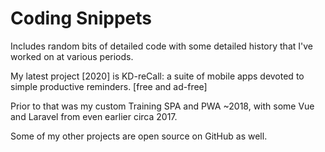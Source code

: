 # Coding Snippets

Includes random bits of detailed code with some detailed history that I've worked on at various periods.

My latest project [2020] is KD-reCall: a suite of mobile apps devoted to simple productive reminders. [free and ad-free]

Prior to that was my custom Training SPA and PWA ~2018, with some Vue and Laravel from even earlier circa 2017.

Some of my other projects are open source on GitHub as well.

